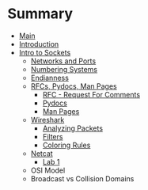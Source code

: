 # Summary

* [Main](README.md)
* [Introduction](chapter1.md)
* [Intro to Sockets](intro-to-sockets.md)
  * [Networks and Ports](intro-to-sockets/sockets.md)
  * [Numbering Systems](intro-to-sockets/numbering-systems.md)
  * [Endianness](intro-to-sockets/endianness.md)
  * [RFCs, Pydocs, Man Pages](intro-to-sockets/rfcs-pydocs-man-pages.md)
    * [RFC - Request For Comments](intro-to-sockets/rfcs-pydocs-man-pages/rfc-request-for-comments.md)
    * [Pydocs](intro-to-sockets/rfcs-pydocs-man-pages/pydocs.md)
    * [Man Pages](intro-to-sockets/rfcs-pydocs-man-pages/man-pages.md)
  * [Wireshark](intro-to-sockets/wireshark.md)
    * [Analyzing Packets](intro-to-sockets/wireshark/analyzing-packets.md)
    * [Filters](intro-to-sockets/wireshark/filters.md)
    * [Coloring Rules](intro-to-sockets/wireshark/coloring-rules.md)
  * [Netcat](intro-to-sockets/netcat.md)
    * [Lab 1](intro-to-sockets/netcat/lab-1.md)
  * OSI Model
  * Broadcast vs Collision Domains

